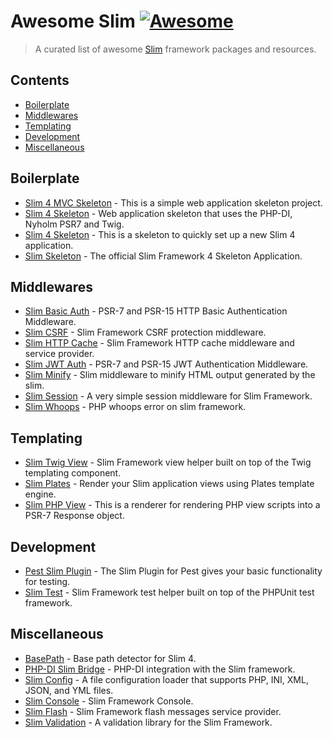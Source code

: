 # Awesome Slim [![Awesome](https://awesome.re/badge.svg)](https://awesome.re)

> A curated list of awesome [Slim](https://www.slimframework.com) framework packages and resources. 

## Contents

- [Boilerplate](#boilerplate)
- [Middlewares](#middlewares)
- [Templating](#templating)
- [Development](#development)
- [Miscellaneous](#miscellaneous)


## Boilerplate

- [Slim 4 MVC Skeleton](https://github.com/semhoun/slim-skeleton-mvc) - This is a simple web application skeleton project.
- [Slim 4 Skeleton](https://github.com/adriansuter/Slim4-Skeleton) - Web application skeleton that uses the PHP-DI, Nyholm PSR7 and Twig.
- [Slim 4 Skeleton](https://github.com/odan/slim4-skeleton) - This is a skeleton to quickly set up a new Slim 4 application.
- [Slim Skeleton](https://github.com/slimphp/Slim-Skeleton) - The official Slim Framework 4 Skeleton Application.

## Middlewares

- [Slim Basic Auth](https://github.com/tuupola/slim-basic-auth) - PSR-7 and PSR-15 HTTP Basic Authentication Middleware.
- [Slim CSRF](https://github.com/slimphp/Slim-Csrf) - Slim Framework CSRF protection middleware.
- [Slim HTTP Cache](https://github.com/slimphp/Slim-HttpCache) - Slim Framework HTTP cache middleware and service provider.
- [Slim JWT Auth](https://github.com/tuupola/slim-jwt-auth) - PSR-7 and PSR-15 JWT Authentication Middleware.
- [Slim Minify](https://github.com/christianklisch/slim-minify) - Slim middleware to minify HTML output generated by the slim.
- [Slim Session](https://github.com/bryanjhv/slim-session) - A very simple session middleware for Slim Framework.
- [Slim Whoops](https://github.com/zeuxisoo/php-slim-whoops) - PHP whoops error on slim framework.

## Templating

- [Slim Twig View](https://github.com/slimphp/Twig-View) - Slim Framework view helper built on top of the Twig templating component.
- [Slim Plates](https://github.com/projek-xyz/slim-plates) - Render your Slim application views using Plates template engine.
- [Slim PHP View](https://github.com/slimphp/PHP-View) - This is a renderer for rendering PHP view scripts into a PSR-7 Response object.

## Development

- [Pest Slim Plugin](https://github.com/nekofar/pest-plugin-slim) - The Slim Plugin for Pest gives your basic functionality for testing.
- [Slim Test](https://github.com/nekofar/slim-test) - Slim Framework test helper built on top of the PHPUnit test framework.

## Miscellaneous

- [BasePath](https://github.com/selective-php/basepath) - Base path detector for Slim 4.
- [PHP-DI Slim Bridge](https://github.com/PHP-DI/Slim-Bridge) - PHP-DI integration with the Slim framework.
- [Slim Config](https://github.com/DavidePastore/Slim-Config) - A file configuration loader that supports PHP, INI, XML, JSON, and YML files.
- [Slim Console](https://github.com/slimphp/Slim-Console) - Slim Framework Console.
- [Slim Flash](https://github.com/slimphp/Slim-Flash) - Slim Framework flash messages service provider.
- [Slim Validation](https://github.com/DavidePastore/Slim-Validation) - A validation library for the Slim Framework. 


<!-- ## Contribute -->

<!-- Contributions welcome! Read the [contribution guidelines](CONTRIBUTING.md) first. -->
